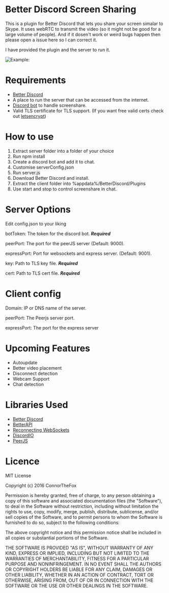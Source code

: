 # Better Discord Screen Sharing

This is a plugin for Better Discord that lets you share your screen simalar to Skype. It uses webRTC to transmit the video (so it might not be good for a large volume of people). And if it dosen't work or weird bugs happen then please open a issue here so I can correct it.

I have provided the plugin and the server to run it.

![Example:](https://s16.postimg.org/jp7ptckj9/Picture.png)

# Requirements

* [Better Discord](https://github.com/Jiiks/BetterDiscordApp)
* A place to run the server that can be accessed from the internet.
* [Discord bot](https://discordapp.com/developers/applications/) to handle screenshare.
* Valid TLS certificate for TLS support. (If you want free valid certs check out [letsencrypt](https://certbot.eff.org/))

# How to use

1. Extract server folder into a folder of your choice
2. Run npm install
3. Create a discord bot and add it to chat.
4. Customise serverConfig.json
5. Run server.js
6. Download Better Discord and install.
7. Extract the client folder into %appdata%/BetterDiscord/Plugins
8. Use start and stop to control screenshare in chat.

# Server Options

Edit config.json to your liking

botToken: The token for the discord bot. ***Required***

peerPort: The port for the peerJS server (Default: 9000).

expressPort: Port for websockets and express server. (Default: 9001).

key: Path to TLS key file. ***Required***

cert: Path to TLS cert file. ***Required***

# Client config

Domain: IP or DNS name of the server.

peerPort: The Peerjs server port.

expressPort: The port for the express server

# Upcoming Features

* Autoupdate
* Better video placement
* Disconnect detection
* Webcam Support
* Chat detection

# Libraries Used

* [Better Discord](https://github.com/Jiiks/BetterDiscordApp)
* [BetterAPI](https://github.com/Bluscream/BetterDiscord-Plugins-and-Themes/blob/master/src/plugins/0_BetterAPI.plugin.js)
* [Reconnecting WebSockets](https://github.com/joewalnes/reconnecting-websocket)
* [DiscordIO](https://github.com/izy521/discord.io)
* [PeerJS](http://peerjs.com/)

# Licence

MIT License

Copyright (c) 2016 ConnorTheFox

Permission is hereby granted, free of charge, to any person obtaining a copy of this software and associated documentation files (the "Software"), to deal in the Software without restriction, including without limitation the rights to use, copy, modify, merge, publish, distribute, sublicense, and/or sell copies of the Software, and to permit persons to whom the Software is furnished to do so, subject to the following conditions:

The above copyright notice and this permission notice shall be included in all copies or substantial portions of the Software.

THE SOFTWARE IS PROVIDED "AS IS", WITHOUT WARRANTY OF ANY KIND, EXPRESS OR IMPLIED, INCLUDING BUT NOT LIMITED TO THE WARRANTIES OF MERCHANTABILITY, FITNESS FOR A PARTICULAR PURPOSE AND NONINFRINGEMENT. IN NO EVENT SHALL THE AUTHORS OR COPYRIGHT HOLDERS BE LIABLE FOR ANY CLAIM, DAMAGES OR OTHER LIABILITY, WHETHER IN AN ACTION OF CONTRACT, TORT OR OTHERWISE, ARISING FROM, OUT OF OR IN CONNECTION WITH THE SOFTWARE OR THE USE OR OTHER DEALINGS IN THE SOFTWARE.
